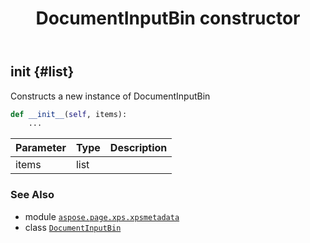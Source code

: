 ﻿---
title: DocumentInputBin constructor
second_title: Aspose.Page for Python via .NET API References
description: 
type: docs
weight: 10
url: /python-net/aspose.page.xps.xpsmetadata/documentinputbin/__init__/
is_root: false
---

## __init__ {#list}

Constructs a new instance of DocumentInputBin



```python
def __init__(self, items):
    ...
```


| Parameter | Type | Description |
| :- | :- | :- |
| items | list |  |



### See Also
* module [`aspose.page.xps.xpsmetadata`](../../)
* class [`DocumentInputBin`](/page/python-net/aspose.page.xps.xpsmetadata/documentinputbin)
